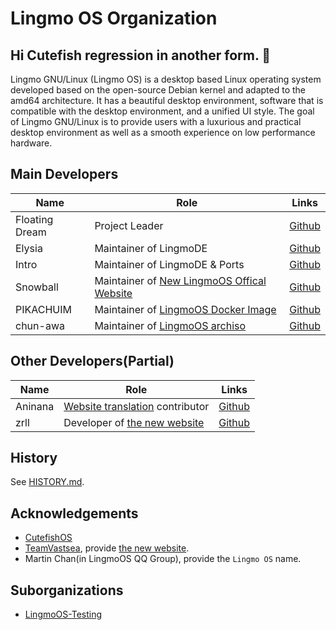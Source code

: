 # Lingmo OS Organization
## Hi Cutefish regression in another form. 👋
Lingmo GNU/Linux (Lingmo OS) is a desktop based Linux operating system developed based on the open-source Debian kernel and adapted to the amd64 architecture. It has a beautiful desktop environment, software that is compatible with the desktop environment, and a unified UI style. The goal of Lingmo GNU/Linux is to provide users with a luxurious and practical desktop environment as well as a smooth experience on low performance hardware.

## Main Developers
**Name**|**Role**|**Links**|
--------|--------|---------|
Floating Dream|Project Leader|[Github](https://github.com/lingmo-dream)
Elysia|Maintainer of LingmoDE|[Github](https://github.com/ganyuanzhen)
Intro|Maintainer of LingmoDE & Ports|[Github](https://github.com/Intro-iu)
Snowball|Maintainer of [New LingmoOS Offical Website](https://testweb.lingmo.org/)|[Github](https://github.com/SnowballXueQiu)
PIKACHUIM|Maintainer of [LingmoOS Docker Image](https://bbs.lingmo.org/blog/36-lingmo-os-docker-image-yi-jian-shi-yong-lingmoosde-fang-fa)|[Github](https://github.com/PIKACHUIM)
chun-awa|Maintainer of [LingmoOS archiso](https://github.com/LingmoOS-Testing/lingmo-archiso-build)|[Github](https://github.com/chun-awa)

## Other Developers(Partial)
**Name**|**Role**|**Links**|
--------|--------|---------|
Aninana|[Website translation](https://github.com/TeamVastsea/lingmoos-frontend/pull/6/commits/e0b6961a59a049bcdae5fea797716168bd85f2b0) contributor|[Github](https://github.com/Aninana)
zrll|Developer of [the new website](https://testweb.lingmo.org/)|[Github](https://github.com/zrll12)

## History
See [HISTORY.md](./HISTORY.md).

## Acknowledgements
- [CutefishOS](https://github.com/cutefishos)
- [TeamVastsea](https://github.com/TeamVastsea), provide [the new website](https://testweb.lingmo.org/).
- Martin Chan(in LingmoOS QQ Group), provide the `Lingmo OS` name.

## Suborganizations
- [LingmoOS-Testing](https://github.com/LingmoOS-Testing)
